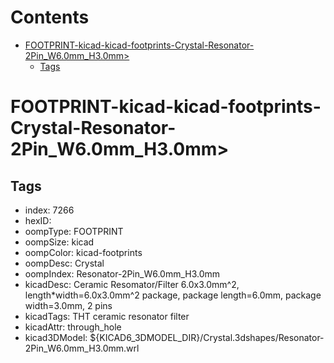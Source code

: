 



Contents
========

* [FOOTPRINT-kicad-kicad-footprints-Crystal-Resonator-2Pin_W6.0mm_H3.0mm>](#footprint-kicad-kicad-footprints-crystal-resonator-2pin_w60mm_h30mm)
	* [Tags](#tags)

# FOOTPRINT-kicad-kicad-footprints-Crystal-Resonator-2Pin_W6.0mm_H3.0mm>

## Tags

- index: 7266
- hexID: 
- oompType: FOOTPRINT
- oompSize: kicad
- oompColor: kicad-footprints
- oompDesc: Crystal
- oompIndex: Resonator-2Pin_W6.0mm_H3.0mm
- kicadDesc: Ceramic Resomator/Filter 6.0x3.0mm^2, length*width=6.0x3.0mm^2 package, package length=6.0mm, package width=3.0mm, 2 pins
- kicadTags: THT ceramic resonator filter
- kicadAttr: through_hole
- kicad3DModel: ${KICAD6_3DMODEL_DIR}/Crystal.3dshapes/Resonator-2Pin_W6.0mm_H3.0mm.wrl
